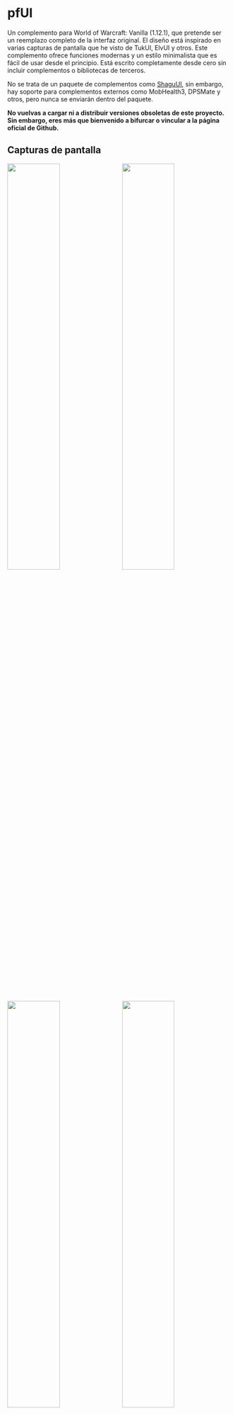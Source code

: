 # pfUI

Un complemento para World of Warcraft: Vanilla (1.12.1), que pretende ser un reemplazo completo de la interfaz original. El diseño está inspirado en varias capturas de pantalla que he visto de TukUI, ElvUI y otros. Este complemento ofrece funciones modernas y un estilo minimalista que es fácil de usar desde el principio. Está escrito completamente desde cero sin incluir complementos o bibliotecas de terceros.

No se trata de un paquete de complementos como [ShaguUI](http://shagu.org/ShaguUI/), sin embargo, hay soporte para complementos externos como MobHealth3, DPSMate y otros, pero nunca se enviarán dentro del paquete.

**No vuelvas a cargar ni a distribuir versiones obsoletas de este proyecto. Sin embargo, eres más que bienvenido a bifurcar o vincular a la página oficial de Github.**

## Capturas de pantalla

<img src="https://raw.githubusercontent.com/shagu/ShaguAddons/master/_img/pfUI/config.jpg" align="right" width="48.5%">
<img src="https://raw.githubusercontent.com/shagu/ShaguAddons/master/_img/pfUI/unlock.jpg" width="48.5%">
<img src="https://raw.githubusercontent.com/shagu/ShaguAddons/master/_img/pfUI/contrib.jpg" align="right" width="48.5%">
<img src="https://raw.githubusercontent.com/shagu/ShaguAddons/master/_img/pfUI/maraudon.jpg" width="48.5%">

## Instalación
1. Descargar **[Última versión](https://github.com/shagu/pfUI/archive/master.zip)**
2. Descomprima el archivo Rar
3. Copia "pfUI" dentro de Directorio-WoW\Interface\AddOns
4. Reiniciar Wow



## Commands

    /pfui         Abra la GUI de configuración
    /share        Abrir el cuadro de diálogo de importación/exportación de configuración
    /gm           Abrir el cuadro de diálogo de ticket
    /rl           Recargar toda la interfaz de usuario
    /farm         Activa o desactiva el modo Farmeo
    /pfcast       Lo mismo que /cast pero para pasar el mouse sobre las unidades
    /focus        Crea un marco de enfoque para el objetivo actual
    /castfocus    Lo mismo que /cast pero para el marco de enfoque
    /clearfocus   Limpia el marco de enfoque
    /swapfocus    Alternar enfoque y marco de destino
    /pftest       Alternar modo de prueba de marco unitario pfUI
    /abp          Panel de botones complementarios


## Complementos recomendados
* [pfQuest](https://github.com/PotoBW2/pfQuest_complete_spanish) Una base de datos sencilla y un asistente de misiones.
* [ShaguInventory](https://github.com/PotoBW2/ShaguInventory_Complete_Spanish) Este complemento muestra la cantidad de elementos que tienes en todos los personajes (en toda la cuenta) como información emergente.
* [ShaguKill](https://github.com/PotoBW2/shagukill_complete_spanish) Muestra el recuento de muertes restantes u otros eventos que otorgan experiencia que se requieren para alcanzar el siguiente nivel.
* [ShaguScore](https://github.com/PotoBW2/ShaguScore_Complete_Spanish) Este complemento es una clasificación de objetos similar a GearScore.

## Complementos
* [pfUI-eliteoverlay](https://shagu.org/pfUI-eliteoverlay) Añadir dragones de élite a los marcos de unidades
* [pfUI-fonts](https://shagu.org/pfUI-fonts) Fuentes adicionales para pfUI
* [pfUI-CustomMedia](https://github.com/mrrosh/pfUI-CustomMedia) Texturas adicionales para pfUI
* [pfUI-Gryphons](https://github.com/mrrosh/pfUI-Gryphons) Vuelve a agregar los grifos a tus barras de acción

## FAQ
**¿Qué significa "pfUI"?**  
El término "*pfui!*" es alemán y simplemente significa "*pooh!*", porque no soy
un gran fanático de crear interfaces de usuario de configuración, especialmente no a través de Wow-API
(quizás hayas notado eso en ShaguUI).

**¿Cómo puedo donar?**  
Puedes donar a través de [GitHub](https://github.com/sponsors/shagu) o [Ko-fi](https://ko-fi.com/shagu) al editor original.

Puedes donar a través de "*Paypal*" a joseamosher@gmail.com por mis trabajos de traducción.


**¿Cómo puedo informar un error?**  
Proporcione la mayor cantidad de información posible en el [Bugtracker](https://github.com/shagu/pfUI/issues).
Si hay un mensaje de error, proporcione el contenido completo. Simplemente decir que "hay un error" no ayudará a ninguno de nosotros.
Considere agregar información adicional como: desde cuándo recibió el error,
¿sigue sucediendo con una configuración limpia?, ¿qué otros complementos están cargados y qué versión está ejecutando?
Al jugar con un cliente que no está en inglés, el idioma también puede ser relevante. Si es posible, explique cómo las personas pueden reproducir el problema.

**¿Cómo puedo contribuir?**

Informa errores y problemas en el [Bugtracker](https://github.com/shagu/pfUI/issues).
Asegúrate de tener instalada la última versión y comprueba de antemano si hay complementos conflictivos.

**Tengo un mal rendimiento ¿qué puedo hacer?**  
Solo hay un problema de rendimiento conocido: se produce al usar "Sombras de marco". Asegúrate de desactivarlas
en la configuración de pfUI (Configuración -> Apariencia -> Activar sombras de marco). Si sigues teniendo un rendimiento bajo,
es muy probable que se deba a una combinación con otro complemento. Desactiva todos los complementos excepto pfUI y luego habilítalos uno por uno,
hasta que el problema de rendimiento vuelva a ocurrir. Asegúrate de informar el complemento identificado y lo que hiciste para reproducirlo
a través del [Bugtracker](https://github.com/shagu/pfUI/issues).

**¿Dónde está el indicador de felicidad de las mascotas?**  
La felicidad de la mascota se muestra en el color del marco de la misma. Según su piel, puede ser el texto o el color de fondo de la barra de salud de su mascota:

- Verde = Feliz
- Amarillo = Normal
- Rojo = Infeliz

Desde la versión 4.0.7 también hay un ícono adicional que se puede habilitar desde las opciones del marco de la unidad de mascota.
 
**¿Puedo usar Clique con pfUI?**  
Este complemento ya incluye compatibilidad con clickcasting. Si aún desea utilizar Clique, todos los marcos de unidad de pfUI ya son compatibles con Clique. La versión compatible con pfUI se puede encontrar [Aquí](https://github.com/shagu/Clique/archive/master.zip). Si desea conservar su versión actual de Clique, deberá aplicar este [Parche](https://github.com/shagu/Clique/commit/a5ee56c3f803afbdda07bae9cd330e0d4a75d75a).

**¿Dónde está la Barra de Experiencia?**  
La barra de experiencia aparece al pasar el mouse sobre ella y cada vez que obtienes experiencia, junto al marco de chat izquierdo de manera predeterminada. También hay una opción para que permanezca visible todo el tiempo.

**¿Cómo muestro el Dock del medidor de daños y amenazas?**  
Si habilitó la función "dock" para sus medidores externos (de terceros) como DPSMate o KTM, entonces podrá alternar entre ellos y el Chat derecho haciendo clic en el símbolo ">" en el panel inferior derecho.

**¿Por qué mi chat siempre se restablece a solo 3 líneas de texto?**  
Esto sucede si la opción "Chat simple" está habilitada en la configuración de la interfaz de Blizzard (Opciones avanzadas). Pegue el siguiente comando en su chat para deshabilitar esa opción: `/run SIMPLE_CHAT="0"; pfUI.chat.SetupPositions(); ReloadUI()`

**¿Cómo puedo habilitar el casteo al pasar el mouse por encima?**  
En Vanilla, crea una macro con "/pfcast SPELLNAME". Si también quieres ver el tiempo de recuperación, puedes agregar "/run if nil then CastSpellByName("SPELLNAME") end" encima de la macro.

**¿Habrá pfUI para los remakes "clásicos" de Activision?**  
No, sería necesario reescribir por completo el AddOn, ya que ahora el juego es diferente. La API de AddOn ha evolucionado durante los últimos 15 años y las nuevas versiones "Clásicas" se basan en un cliente de juego actual. No tengo pensado jugar a ninguna de esas nuevas versiones, por lo que no voy a adaptar ninguno de mis complementos a ella.

**¡Todo desde cero! ¿Estás loco?**  
Lo más probable es que sí.
